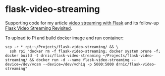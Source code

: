 flask-video-streaming
=====================

Supporting code for my article [video streaming with Flask](http://blog.miguelgrinberg.com/post/video-streaming-with-flask) and its follow-up [Flask Video Streaming Revisited](http://blog.miguelgrinberg.com/post/flask-video-streaming-revisited).

To upload to Pi and build docker image and run container:

```
scp -r * rpi:~/Projects/flask-video-streaming/ && \
  ssh rpi "docker rm -f flask-video-streaming; docker system prune -f; docker build -t drnic/flask-video-streaming ~/Projects/flask-video-streaming/ && docker run -d --name flask-video-streaming --device=/dev/vcsm --device=/dev/vchiq -p 5000:5000 drnic/flask-video-streaming"
```
